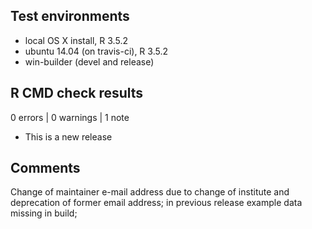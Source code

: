 ## Test environments
* local OS X install, R 3.5.2
* ubuntu 14.04 (on travis-ci), R 3.5.2
* win-builder (devel and release)

## R CMD check results

0 errors | 0 warnings | 1 note

* This is a new release

## Comments
Change of maintainer e-mail address due to change of institute and deprecation
of former email address;
in previous release example data missing in build;
